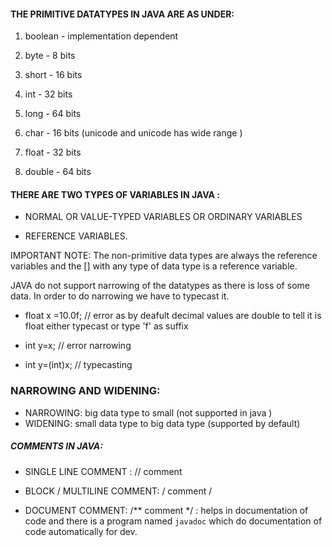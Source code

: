 #### THE PRIMITIVE DATATYPES IN JAVA ARE AS UNDER:

1.  boolean - implementation dependent

2.  byte - 8 bits

3.  short - 16 bits

4.  int - 32 bits

5.  long - 64 bits

6.  char - 16 bits (unicode and unicode has wide range )

7.  float - 32 bits

8.  double - 64 bits

#### THERE ARE TWO TYPES OF VARIABLES IN JAVA :

- NORMAL OR VALUE-TYPED VARIABLES OR ORDINARY VARIABLES

- REFERENCE VARIABLES.

IMPORTANT NOTE: The non-primitive data types are always the reference variables and the [] with any type of data type is a reference variable.

JAVA do not support narrowing of the datatypes as there is loss of some data. In order to do narrowing we have to typecast it.

- float x =10.0f; // error as by deafult decimal values are double to tell it is float either typecast or type 'f' as suffix

- int y=x; // error narrowing

- int y=(int)x; // typecasting

### NARROWING AND WIDENING:



- NARROWING: big data type to small (not supported in java )
- WIDENING: small data type to big data type (supported by default)

##### COMMENTS IN JAVA:

  

- SINGLE LINE COMMENT : // comment

- BLOCK / MULTILINE COMMENT: /  comment  /

- DOCUMENT COMMENT: /** comment */ : helps in documentation of code and there is a program named `javadoc` which do documentation of code automatically for dev.
